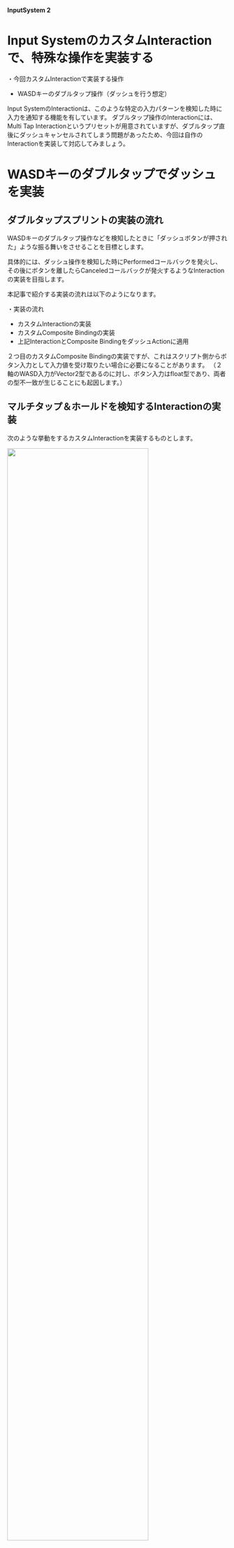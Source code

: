 **InputSystem 2**

# Input SystemのカスタムInteractionで、特殊な操作を実装する

・今回カスタムInteractionで実装する操作
+ WASDキーのダブルタップ操作（ダッシュを行う想定）



Input SystemのInteractionは、このような特定の入力パターンを検知した時に入力を通知する機能を有しています。 
ダブルタップ操作のInteractionには、Multi Tap Interactionというプリセットが用意されていますが、ダブルタップ直後にダッシュキャンセルされてしまう問題があったため、今回は自作のInteractionを実装して対応してみましょう。



# WASDキーのダブルタップでダッシュを実装

## ダブルタップスプリントの実装の流れ

WASDキーのダブルタップ操作などを検知したときに「ダッシュボタンが押された」ような振る舞いをさせることを目標とします。

具体的には、ダッシュ操作を検知した時にPerformedコールバックを発火し、その後にボタンを離したらCanceledコールバックが発火するようなInteractionの実装を目指します。

本記事で紹介する実装の流れは以下のようになります。

・実装の流れ
+ カスタムInteractionの実装
+ カスタムComposite Bindingの実装
+ 上記InteractionとComposite BindingをダッシュActionに適用


２つ目のカスタムComposite Bindingの実装ですが、これはスクリプト側からボタン入力として入力値を受け取りたい場合に必要になることがあります。
（２軸のWASD入力がVector2型であるのに対し、ボタン入力はfloat型であり、両者の型不一致が生じることにも起因します。）



## マルチタップ＆ホールドを検知するInteractionの実装

次のような挙動をするカスタムInteractionを実装するものとします。


<img src="images/8/8_4/unity-input-system-custom-interaction-sprint-2.png.avif" width="80%" alt="" title="">

<br>

指定された回数だけ素早くタップし、押しっぱなしになった時にPerformedコールバックを通知します。

Performedコールバックの後に入力がなくなった場合、一定時間ウェイトを置いてからCanceledコールバックを通知することとします。　　
これは、入力方向を切り替えた瞬間などにダッシュキャンセルにならなくするための処置です。

以下、Interactionの実装例です。

MultiTapAndHoldInteraction.cs
```cs

using UnityEngine;
using UnityEngine.InputSystem;

internal class MultiTapAndHoldInteraction : IInputInteraction
{  
    public float tapTime;   // 最大のタップ時間[s]
    public float tapDelay;  // 次のタップまでの最大待機時間[s]  
    public int tapCount = 2;// 必要なタップ数    
    public float pressPoint;// 入力判定の閾値(0でデフォルト値)    
    public float releasePoint;// リリース判定の閾値(0でデフォルト値)    
    public float endDelay;// マルチタップ＆ホールド後、入力がなくなってから終了するまでの時間
   
    private enum TapPhase// タップ状態の内部フェーズ
    {
        None,
        WaitingForNextRelease,
        WaitingForNextPress,
        WaitingForRelease,
        WaitingForEnd,
    }

    // 設定値かデフォルト値の値を格納するフィールド
    private float tapTimeOrDefault => tapTime > 0.0 ? tapTime : InputSystem.settings.defaultTapTime;
    private float tapDelayOrDefault => tapDelay > 0.0 ? tapDelay : InputSystem.settings.multiTapDelayTime;
    private float pressPointOrDefault => pressPoint > 0 ? pressPoint : InputSystem.settings.defaultButtonPressPoint;
    private float releasePointOrDefault => pressPointOrDefault * InputSystem.settings.buttonReleaseThreshold;

    // Interactionの内部状態
    private TapPhase _currentTapPhase = TapPhase.None;
    private double _currentTapStartTime;
    private double _lastTapReleaseTime;
    private int _currentTapCount;

    /// <summary>
    /// 初期化
    /// </summary>
#if UNITY_EDITOR
    [UnityEditor.InitializeOnLoadMethod]
#else
    [RuntimeInitializeOnLoadMethod(RuntimeInitializeLoadType.SubsystemRegistration)]
#endif
    public static void Initialize()
    {
        // 初回にInteractionを登録する必要がある
        InputSystem.RegisterInteraction<MultiTapAndHoldInteraction>();
    }

    /// <summary>
    /// Interactionの内部処理
    /// </summary>
    public void Process(ref InputInteractionContext context)
    {
        // タイムアウト判定
        if (context.timerHasExpired)
        {
            // 最大許容時間を超えてタイムアウトになった場合はキャンセル
            context.Canceled();
            return;
        }

        switch (_currentTapPhase)
        {
            case TapPhase.None: // 初期状態
                // タップされたかチェック
                if (context.ControlIsActuated(pressPointOrDefault))
                {
                    _currentTapStartTime = context.time;

                    if (++_currentTapCount >= tapCount)
                    {
                        // 必要なタップ数に達したらPerformedコールバック実行
                        _currentTapPhase = TapPhase.WaitingForRelease;
                        context.Started();
                        context.PerformedAndStayPerformed();
                    }
                    else
                    {
                        // 入力がなくなるまで待機
                        _currentTapPhase = TapPhase.WaitingForNextRelease;
                        context.Started();
                        context.SetTimeout(tapTimeOrDefault);
                    }
                }

                break;

            case TapPhase.WaitingForNextRelease: // 入力がなくなるまで待機している状態
                if (!context.ControlIsActuated(releasePointOrDefault))
                {
                    if (context.time - _currentTapStartTime > tapTimeOrDefault)
                    {
                        // 最大許容時間を超えたのでキャンセル
                        context.Canceled();
                        break;
                    }

                    // 次の入力待ち状態に遷移
                    _lastTapReleaseTime = context.time;
                    _currentTapPhase = TapPhase.WaitingForNextPress;
                    context.SetTimeout(tapDelayOrDefault);
                }

                break;

            case TapPhase.WaitingForNextPress:// 次の入力待ちの状態
                if (context.ControlIsActuated(pressPointOrDefault))
                {
                    if (context.time - _lastTapReleaseTime > tapDelayOrDefault)
                    {
                        // 最大許容時間を超えたのでキャンセル
                        context.Canceled();
                        break;
                    }

                    ++_currentTapCount;
                    _currentTapStartTime = context.time;

                    if (_currentTapCount >= tapCount)
                    {
                        // 必要なタップ数に達したので、Performedコールバック通知
                        // 終了まで待機する状態に遷移
                        _currentTapPhase = TapPhase.WaitingForRelease;
                        context.PerformedAndStayPerformed();
                    }
                    else
                    {
                        // 必要タップ数に達していないので、入力がなくなるまで待機
                        _currentTapPhase = TapPhase.WaitingForNextRelease;
                        context.SetTimeout(tapTimeOrDefault);
                    }

                    _currentTapStartTime = context.time;
                }

                break;

            case TapPhase.WaitingForRelease:// マルチタップ判定後、入力がなくなるまで待機している状態
                // 入力チェック
                if (!context.ControlIsActuated(releasePointOrDefault))
                {
                    // 入力がなくなったので終了
                    _currentTapPhase = TapPhase.WaitingForEnd;
                    _lastTapReleaseTime = context.time;
                    context.SetTimeout(endDelay);
                }

                break;

            case TapPhase.WaitingForEnd: // 入力がなくなってからInteractionを終了するまで待機している状態
                if (context.time - _lastTapReleaseTime >= endDelay)
                {
                    // 一定時間経過したので終了する
                    context.Canceled();
                }
                else if (context.ControlIsActuated(pressPointOrDefault))
                {
                    // 再び入力があった
                    // 一定時間経過していないので、継続とみなす
                    _currentTapPhase = TapPhase.WaitingForRelease;
                    context.PerformedAndStayPerformed();
                }

                break;
        }
    }

    /// <summary>
    /// Interactionの状態リセット
    /// </summary>
    public void Reset()
    {
        _currentTapPhase = TapPhase.None;
        _currentTapStartTime = 0;
        _lastTapReleaseTime = 0;
        _currentTapCount = 0;
    }
}

```


上記をMultiTapAndHoldInteraction.csという名前でUnityプロジェクトに保存すると、以下のようにInteractionが使用可能になります。


<img src="images/8/8_4/unity-input-system-custom-interaction-sprint-3.png.avif" width="80%" alt="" title="">

<br>

ダブルタップのみならず、任意回数のタップにも対応できます。

処理内容については、ソースコード中のコメントを見てください。


## カスタムComposite Bindingの実装

WASDキー入力などをComposite BindingとしてActionに定義しているとき、入力値の型はVector2となります。

この場合、ボタン入力として受け取る場合はfloat型入力値となり、型不一致によるエラーとなります。この状態で入力値を取得しようとすると、次のようなエラーがログ出力されます。

```cs
InvalidOperationException: Cannot read value of type 'Single' from composite 'UnityEngine.InputSystem.Composites.Vector2Composite' bound to action 'Player/Sprint[/Keyboard/leftShift,/Keyboard/w,/Keyboard/s,/Keyboard/a,/Keyboard/d]' (composite is a 'Int32' with value type 'Vector2')
```

WASDキー入力の大きさを１軸入力（float）として扱いたい場合、４方向入力の大きさをfloat型入力とするカスタムComposite Bindingを実装して適用すれば解決できます。

以下、カスタムComposite Bindingの実装例です。

DPadMagnitudeComposite.cs
```cs
using UnityEngine;
using UnityEngine.InputSystem;
using UnityEngine.InputSystem.Controls;
using UnityEngine.InputSystem.Layouts;

internal class DPadMagnitudeComposite : InputBindingComposite<float>
{
    // 4方向ボタン入力
    [InputControl(layout = "Button")] public int up = 0;
    [InputControl(layout = "Button")] public int down = 0;
    [InputControl(layout = "Button")] public int left = 0;
    [InputControl(layout = "Button")] public int right = 0;

    /// <summary>
    /// 初期化
    /// </summary>
#if UNITY_EDITOR
    [UnityEditor.InitializeOnLoadMethod]
#else
    [RuntimeInitializeOnLoadMethod(RuntimeInitializeLoadType.SubsystemRegistration)]
#endif
    private static void Initialize()
    {
        // 初回にCompositeBindingを登録する必要がある
        InputSystem.RegisterBindingComposite(typeof(DPadMagnitudeComposite), "2DVectorMagnitude");
    }
    
    /// <summary>
    /// 4方向入力からベクトルの大きさに変換して返す
    /// </summary>
    public override float ReadValue(ref InputBindingCompositeContext context)
    {
        var upValue = context.ReadValue<float>(up);
        var downValue = context.ReadValue<float>(down);
        var leftValue = context.ReadValue<float>(left);
        var rightValue = context.ReadValue<float>(right);

        return DpadControl.MakeDpadVector(upValue, downValue, leftValue, rightValue).magnitude;
    }
    
    /// <summary>
    /// 値の大きさを返す
    /// </summary>
    public override float EvaluateMagnitude(ref InputBindingCompositeContext context)
    {
        return ReadValue(ref context);
    }
}

```
上記スクリプトをDPadMagnitudeComposite.csという名前でUnityプロジェクトに保存すると、以下のようにカスタムComposite Bindingが選択可能になります。


<img src="images/8/8_4/unity-input-system-custom-interaction-sprint-4.png.avif" width="80%" alt="" title="">

<br>


## Actionへの適用
該当するダッシュ操作のActionにInteractionとComposite Bindingを適用します。

まず、該当Action(ここではSprint)の下に、先ほど実装したComposite Bindingを追加します。

<img src="images/8/8_4/unity-input-system-custom-interaction-sprint-m2.mp4.gif" width="80%" alt="" title="">

<br>

<br>

そして、方向キーを設定します。例ではWASDキーを上下左右の入力として設定することにします。

<img src="images/8/8_4/unity-input-system-custom-interaction-sprint-m3.mp4.gif" width="80%" alt="" title="">

<br>

<br>

追加したComposite Bindingに先のカスタムInteractionを適用して設定します。

<img src="images/8/8_4/unity-input-system-custom-interaction-sprint-m4.mp4.gif" width="80%" alt="" title="">

<br>

<br>

もし、大本のAction TypeがValueになっていなかったらValueに設定しておきます。

<img src="images/8/8_4/unity-input-system-custom-interaction-sprint-m5.mp4.gif" width="80%" alt="" title="">

<br>

<br>

最後にSave AssetボタンをクリックしてInput Actionのアセット内容を保存します。

<img src="images/8/8_4/unity-input-system-custom-interaction-sprint-m6.mp4.gif" width="80%" alt="" title="">

<br>

<br>

以上で手順は完了です。

あとは好きな方法でActionを実行してみてください。成功すると、WASDキーのマルチタップ＆ホールド操作で入力を受け取ることができます。

